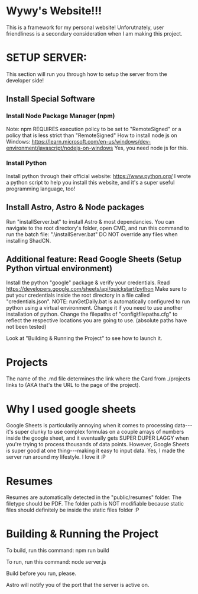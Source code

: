 # Wywy's Website!!!
This is a framework for my personal website! Unforutnately, user friendliness is a secondary consideration when I am making this project.

# SETUP SERVER:
This section will run you through how to setup the server from the developer side!
## Install Special Software
### Install Node Package Manager (npm)
Note: npm REQUIRES execution policy to be set to "RemoteSigned" or a policy that is less strict than "RemoteSigned"
How to install node js on Windows: https://learn.microsoft.com/en-us/windows/dev-environment/javascript/nodejs-on-windows
Yes, you need node js for this.

### Install Python
Install python through their official website: https://www.python.org/
I wrote a python script to help you install this website, and it's a super useful programming language, too!

## Install Astro, Astro & Node packages
Run "installServer.bat" to install Astro & most dependancies.
You can navigate to the root directory's folder, open CMD, and run this command to run the batch file: ".\installServer.bat"
DO NOT override any files when installing ShadCN.

## Additional feature: Read Google Sheets (Setup Python virtual environment)
Install the python "google" package & verify your credentials. Read https://developers.google.com/sheets/api/quickstart/python
Make sure to put your credentials inside the root directory in a file called "credentials.json".
NOTE: runGetDaily.bat is automatically configured to run python using a virtual environment. Change it if you need to use another installation of python.
Change the filepaths of "config\filepaths.cfg" to reflect the respective locations you are going to use. (absolute paths have not been tested)

Look at "Building & Running the Project" to see how to launch it.

# Projects
The name of the .md file determines the link where the Card from ./projects links to (AKA that's the URL to the page of the project).

# Why I used google sheets
Google Sheets is particularily annoying when it comes to processing data---it's super clunky to use complex formulas on a couple arrays of numbers inside the google sheet, and it eventually gets SUPER DUPER LAGGY when you're trying to process thousands of data points.
However, Google Sheets is super good at one thing---making it easy to input data. Yes, I made the server run around my lifestyle. I love it :P

# Resumes
Resumes are automatically detected in the "public/resumes" folder. The filetype should be PDF. The folder path is NOT modifiable because static files should definitely be inside the static files folder :P 

# Building & Running the Project
To build, run this command: npm run build

To run, run this command: node server.js

Build before you run, please.

Astro will notify you of the port that the server is active on.